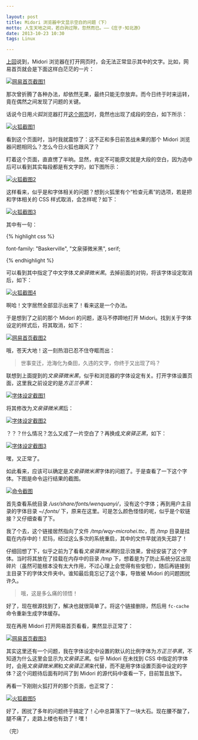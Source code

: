 ```yaml
---

layout: post
title: Midori 浏览器中文显示空白的问题（下）
motto: 人生天地之间，若白驹过隙，忽然而已。——《庄子·知北游》
date: 2013-10-23 10:30
tags: Linux

---
```


[上回][ref-1]说到，Midori 浏览器在打开网页时，会无法正常显示其中的文字。比如，网易首页就会是下面这样白茫茫的一片：

<!-- more -->

[![网易首页截图1][pic-01]][pic-01]

那次曾折腾了各种办法，却依然无果，最终只能无奈放弃。而今日终于时来运转，竟在偶然之间发现了问题的关键。

话说今日用*火狐*浏览器打开[这个网页][ref-2]时，竟然也出现了成段的空白，如下所示：

[![火狐截图1][pic-06]][pic-06]

看到这个页面时，当时我就震惊了：这不正和多日前苦战未果的那个 Midori 浏览器问题相同么？怎么今日火狐也跟风了？

盯着这个页面，直直愣了半晌。显然，肯定不可能原文就是大段的空白，因为选中后可以看到其实每段都是有文字的，如下图所示：

[![火狐截图2][pic-07]][pic-07]

这样看来，似乎是和字体相关的问题？想到火狐里有个“检查元素”的选项，若是把和字体相关的 CSS 样式取消，会怎样呢？如下：

[![火狐截图3][pic-08]][pic-08]

其中有一句：

{% highlight css %}

font-family: "Baskerville", "文泉驿微米黑", serif;    

{% endhighlight %}

可以看到其中指定了中文字体*文泉驿微米黑*。去掉前面的对钩，将该字体设定取消后，如下：

[![火狐截图4][pic-09]][pic-09]

啊哈！文字居然全部显示出来了！看来这是一个办法。

于是想到了之前的那个 Midori 的问题，遂马不停蹄地打开 Midori。找到关于字体设定的样式后，将其取消，如下：

[![网易首页截图2][pic-02]][pic-02]

哦，苍天大地！这一刻热泪已忍不住夺眶而出：

> 世事变迁，沧海化为桑田，久违的文字，你终于又出现了吗？

联想到上面提到的*文泉驿微米黑*，似乎和浏览器的字体设定有关。打开字体设置页面，这里我之前设定的是*方正兰亭黑*：

[![字体设定截图1][pic-03]][pic-03]

将其修改为*文泉驿微米黑*后：

[![字体设定截图2][pic-04]][pic-04]

？？？什么情况？怎么又成了一片空白了？再换成*文泉驿正黑*，如下：

[![字体设定截图3][pic-05]][pic-05]

嘿，又正常了。

如此看来，应该可以确定是*文泉驿微米黑*字体的问题了。于是查看了一下这个字体。下图是命令运行结果的截图。

[![命令截图][pic-10]][pic-10]

首先查看系统目录 */usr/share/fonts/wenquanyi/*，没有这个字体；再到用户主目录的字体目录 *~/.fonts/* 下，原来在这里。可是怎么颜色怪怪的呢，似乎是个软链接？又仔细查看了下。

我了个去，这个链接居然指向了文件 */tmp/wqy-microhei.ttc*，而 */tmp* 目录是挂载在内存中的！尼玛，经过这么多次的系统重启，其中的文件早就消失无踪了！

仔细回想了下，似乎之前为了看看*文泉驿微米黑*的显示效果，曾经安装了这个字体。当时将其放在了挂载在内存中的目录 */tmp* 下，想着是为了防止系统分区出现碎片（虽然可能根本没有太大作用，不过心理上会觉得有些安慰），随后再链接到主目录下的字体文件夹中。谁知最后竟忘记了这个事，导致被 Midori 的问题困扰许久。

> 哦，这是多么痛的领悟！

好了，现在根源找到了，解决也就很简单了。将这个链接删除，然后用 `fc-cache` 命令重新生成字体缓存。

现在再用 Midori 打开网易首页看看，果然显示正常了：

[![网易首页截图3][pic-11]][pic-11]

其实这里还有一个问题，我在字体设定中设置的默认的比例字体为*方正兰亭黑*，不知道为什么这里会显示为*文泉驿正黑*。似乎 Midori 在未找到 CSS 中指定的字体时，会用*文泉驿微米黑*和*文泉驿正黑*来代替，而不是用字体设置页面中设定的字体？这个问题待后面有时间了到 Midori 的源代码中查看一下，目前暂且放下。

再看一下刚刚火狐打开的那个页面，也正常了：

[![火狐截图5][pic-12]][pic-12]

好了，困扰了多年的问题终于搞定了！心中总算落下了一块大石。现在腰不酸了，腿不痛了，走路上楼也有劲了！嘿！

（完）

[pic-01]: https://ucry3q.bay.livefilestore.com/y2pc9i_6hSdrxYwJtQ8eyIKy9ryAXjaqGS88vJEnUDDFAAvBhGXc5H9ZKei6fuJk2DRKRAogtThYXl1GLqWkZU80T8YHZMQwu9oMTNDrQQehto/2013-10-21.01.png?psid=1
[pic-02]: https://ucry3q.bay.livefilestore.com/y2p9Ct-vpWlLKnG6I1abZBpTQ6fHeckGyuVO5m_rujt8UZcxWgnI5cRUb7oG2Q-HsQEY7JA4Vk4CIotVYY70IgB4gzkrzSLU7IHT-WCH3Qq60c/2013-10-21.02.png?psid=1
[pic-03]: https://ucry3q.bay.livefilestore.com/y2p9dzBBt8dv0TtrnTTkzkphUTiRaI4YNHqqIkWLy33u3t4ubDzjmY0PhoPurBvY9HPDHoBWLeXda1K8Ks-2FIn92K5M3XpnvRSa9deHsf5Y3E/2013-10-21.03.png?psid=1
[pic-04]: https://ucry3q.bay.livefilestore.com/y2pwUKALY3zeQPqu4MVI4Iev3O3lXWCJXXnh_1iy-jxNAV0rVXP6dMWxS7wCfVOrQwu5sKb17HNmmYLVQ5bV3U7QosFBLOh_sUq23vq8HmMA8o/2013-10-21.04.png?psid=1
[pic-05]: https://ucry3q.bay.livefilestore.com/y2ptCUjuCXuSWisZJNDlCRgxAPDkLakVX9BluHFTT7HUhDScRmQkhhzWhHNEQ3VNqZ--XFizk7cXF6GYXZf04k5hhKAwHuxcoFRbpPJ0kxpC6s/2013-10-21.05.png?psid=1
[pic-06]: https://ucry3q.bay.livefilestore.com/y2pmnJ9ehI2JvJGgUfWL48tR82NCCISB5fvNHY06JEL0lLEwXtYxAIsHR-edu70wTF5Rdpl2WSCSeM3Zcqm8Dv8yt3sGKE55a6GU-dvDGdWbL8/2013-10-21.06.png?psid=1
[pic-07]: https://ucry3q.bay.livefilestore.com/y2pDzMGfN7hhUtNiAQaIj6cw-t4FkhV3msFruDKTh6fmoKwrJBZAt0Z5OI5aGsLP0Fa3FVvLwn7zsF81CH7fPlZD9WzxXQ9pcgpS2rC-NAoHl4/2013-10-21.07.png?psid=1
[pic-08]: https://ucry3q.bay.livefilestore.com/y2p0SAHvewc6AvXtKLgq5EarIljKexXLcQ4PwjZm9u1AIokbybbw_Wdnn8vNQB7d0aXV1iED5Q_Yf_0YyDzlj-cy5Oqpw__qMUCe4dCgUYGyvA/2013-10-21.08.png?psid=1
[pic-09]: https://ucry3q.bay.livefilestore.com/y2pzesz_8ZMQ6xPu5TndtxTMaS1ZNbQZs_BNxMxXknIAsHb-46ZKgS8Q5dN1G0K-rus_HZdZbDc6zlqrUbn8BGMUigdiMGXdmNtb7t7PsUdbOY/2013-10-21.09.png?psid=1
[pic-10]: https://ucry3q.bay.livefilestore.com/y2pZq8JVGKEYYLmqTcoSNJW0BlKru7WNuNs_Sjd9-jaB8MgyyD6s_VtPwvMW8bZ2H4GASm6IsFRXcnWhV-M2tw2RrE-M8XhJ4ow62EGRulIcbI/2013-10-21.10.png?psid=1
[pic-11]: https://ucry3q.bay.livefilestore.com/y2pxCRLbc9eV-UvDoWLGb_bPcfH1LvQI5S6CnO70JSm0kHFFOlfqzHkjp5XE92xVBjWe_-XCLKKOMpDkbewnNJ7m9En9SDkNS4sy1t29keQ0d4/2013-10-21.11.png?psid=1
[pic-12]: https://ucry3q.bay.livefilestore.com/y2pFdYx8hebsII9iN1aoZj2_UEGJkfXUvxymNG15s4EgQUoelh5BQ0d7glhjBjOnoEwhnIqzLP_k-3m54Lc0UVPf_13STjrzXe9ovg4K_7SNGA/2013-10-21.12.png?psid=1

[ref-1]: /blog/2013/10/21/midori-display-problem-p1
[ref-2]: http://yanping.me/cn
